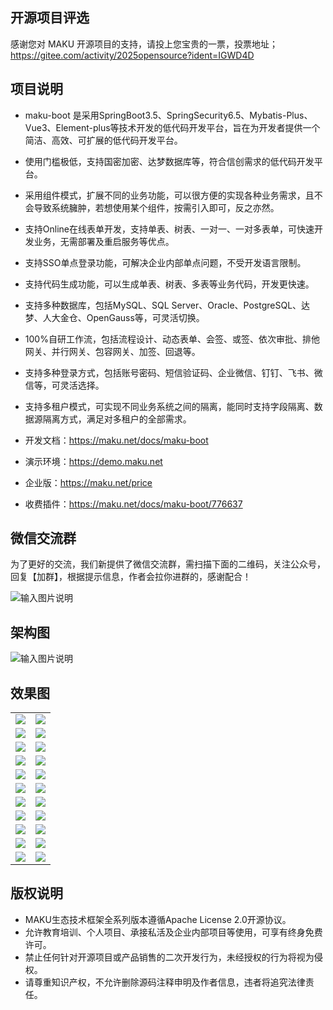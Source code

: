 ## 开源项目评选
感谢您对 MAKU 开源项目的支持，请投上您宝贵的一票，投票地址；https://gitee.com/activity/2025opensource?ident=IGWD4D

## 项目说明

- maku-boot 是采用SpringBoot3.5、SpringSecurity6.5、Mybatis-Plus、Vue3、Element-plus等技术开发的低代码开发平台，旨在为开发者提供一个简洁、高效、可扩展的低代码开发平台。
- 使用门槛极低，支持国密加密、达梦数据库等，符合信创需求的低代码开发平台。
- 采用组件模式，扩展不同的业务功能，可以很方便的实现各种业务需求，且不会导致系统臃肿，若想使用某个组件，按需引入即可，反之亦然。
- 支持Online在线表单开发，支持单表、树表、一对一、一对多表单，可快速开发业务，无需部署及重启服务等优点。
- 支持SSO单点登录功能，可解决企业内部单点问题，不受开发语言限制。
- 支持代码生成功能，可以生成单表、树表、多表等业务代码，开发更快速。
- 支持多种数据库，包括MySQL、SQL Server、Oracle、PostgreSQL、达梦、人大金仓、OpenGauss等，可灵活切换。
- 100%自研工作流，包括流程设计、动态表单、会签、或签、依次审批、排他网关、并行网关、包容网关、加签、回退等。
- 支持多种登录方式，包括账号密码、短信验证码、企业微信、钉钉、飞书、微信等，可灵活选择。
- 支持多租户模式，可实现不同业务系统之间的隔离，能同时支持字段隔离、数据源隔离方式，满足对多租户的全部需求。

- 开发文档：https://maku.net/docs/maku-boot
- 演示环境：https://demo.maku.net
- 企业版：https://maku.net/price
- 收费插件：https://maku.net/docs/maku-boot/776637

## 微信交流群

为了更好的交流，我们新提供了微信交流群，需扫描下面的二维码，关注公众号，回复【加群】，根据提示信息，作者会拉你进群的，感谢配合！

![输入图片说明](images/qrcode.png)


## 架构图

![输入图片说明](images/0.png)

## 效果图

<table>
    <tr>
        <td><img src="images/1.png"/></td>
        <td><img src="images/2.png"/></td>
    </tr>
    <tr>
        <td><img src="images/3.png"/></td>
        <td><img src="images/4.png"/></td>
    </tr>
    <tr>
        <td><img src="images/5.png"/></td>
        <td><img src="images/6.png"/></td>
    </tr>
    <tr>
        <td><img src="images/7.png"/></td>
        <td><img src="images/8.png"/></td>
    </tr>
    <tr>
        <td><img src="images/9.png"/></td>
        <td><img src="images/10.png"/></td>
    </tr>
    <tr>
        <td><img src="images/11.png"/></td>
        <td><img src="images/12.png"/></td>
    </tr>
    <tr>
        <td><img src="images/13.png"/></td>
        <td><img src="images/14.png"/></td>
    </tr>
    <tr>
        <td><img src="images/15.png"/></td>
        <td><img src="images/16.png"/></td>
    </tr>
    <tr>
        <td><img src="images/17.png"/></td>
        <td><img src="images/18.png"/></td>
    </tr>
    <tr>
        <td><img src="images/21.png"/></td>
        <td><img src="images/22.png"/></td>
    </tr>
    <tr>
        <td><img src="images/19.png"/></td>
        <td><img src="images/20.png"/></td>
    </tr>
</table>



## 版权说明
- MAKU生态技术框架全系列版本遵循Apache License 2.0开源协议。
- 允许教育培训、个人项目、承接私活及企业内部项目等使用，可享有终身免费许可。
- 禁止任何针对开源项目或产品销售的二次开发行为，未经授权的行为将视为侵权。
- 请尊重知识产权，不允许删除源码注释申明及作者信息，违者将追究法律责任。
